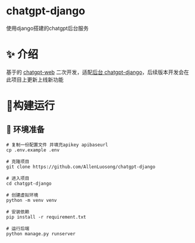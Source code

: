 # chatgpt-django
使用django搭建的chatgpt后台服务


# ✨ 介绍

基于的 [chatgpt-web](https://github.com/Chanzhaoyu/chatgpt-web) 二次开发，适配[后台 chatgpt-django](https://github.com/AllenLuosong/chatgpt-django)，后续版本开发会在此项目上更新上线新功能


# 🔨构建运行

## 💾 环境准备

```shell
# 复制一份配置文件 并填充apikey apibaseurl
cp .env.example .env

```


```shell
# 克隆项目
git clone https://github.com/AllenLuosong/chatgpt-django

# 进入项目
cd chatgpt-django

# 创建虚拟环境
python -m venv venv

# 安装依赖
pip install -r requirement.txt

# 运行后端
python manage.py runserver
```